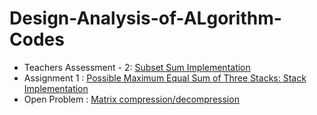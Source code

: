 <h1> Design-Analysis-of-ALgorithm-Codes </h1>

<ul>
<li> Teachers Assessment - 2: <a href="https://github.com/Pratham2301/Design-Analysis-of-ALgorithm-Codes/tree/master/TA_2_Subset_Sum"> Subset Sum Implementation </a>
<li> Assignment 1 : <a href="https://github.com/Pratham2301/Design-Analysis-of-ALgorithm-Codes/tree/master/Max_possible_sum_using_STACK"> Possible Maximum Equal Sum of Three Stacks: Stack Implementation </a>
<li> Open Problem  : <a href="https://github.com/Pratham2301/Design-Analysis-of-ALgorithm-Codes/tree/master/Matrix_compression_decompression"> Matrix compression/decompression </a>

</ul>


